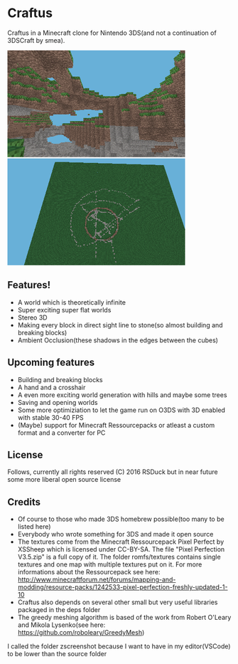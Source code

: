 # Craftus
Craftus in a Minecraft clone for Nintendo 3DS(and not a continuation of 3DSCraft by smea). 

![Some screenshot](https://github.com/RSDuck/Craftus3DS/raw/master/zscreenshots/scr_41_TOP_LEFT.png)
![Another screenshot](https://raw.githubusercontent.com/RSDuck/Craftus3DS/master/zscreenshots/scr_23_TOP_LEFT.png)

## Features!
* A world which is theoretically infinite
* Super exciting super flat worlds
* Stereo 3D
* Making every block in direct sight line to stone(so almost building and breaking blocks)
* Ambient Occlusion(these shadows in the edges between the cubes)

## Upcoming features
* Building and breaking blocks
* A hand and a crosshair
* A even more exciting world generation with hills and maybe some trees
* Saving and opening worlds
* Some more optimiziation to let the game run on O3DS with 3D enabled with stable 30-40 FPS
* (Maybe) support for Minecraft Ressourcepacks or atleast a custom format and a converter for PC

## License
Follows, currently all rights reserved (C) 2016 RSDuck but in near future some more liberal open source license

## Credits
* Of course to those who made 3DS homebrew possible(too many to be listed here)
* Everybody who wrote something for 3DS and made it open source
* The textures come from the Minecraft Ressourcepack Pixel Perfect by XSSheep which is licensed under CC-BY-SA. The file "Pixel Perfection V3.5.zip" is a full copy of it. The folder romfs/textures contains single textures and one map with multiple textures put on it. For more informations about the Ressourcepack see here: http://www.minecraftforum.net/forums/mapping-and-modding/resource-packs/1242533-pixel-perfection-freshly-updated-1-10
* Craftus also depends on several other small but very useful libraries packaged in the deps folder
* The greedy meshing algorithm is based of the work from Robert O'Leary and Mikola Lysenko(see here: https://github.com/roboleary/GreedyMesh)

I called the folder zscreenshot because I want to have in my editor(VSCode) to be lower than the source folder